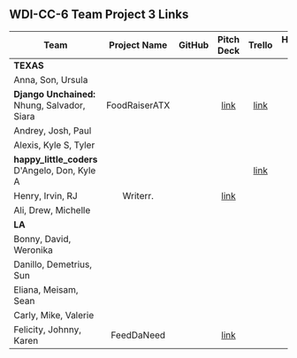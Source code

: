 ## WDI-CC-6 Team Project 3 Links

| Team | Project Name | GitHub | Pitch Deck | Trello | Hosted Site |
|---|:---:|:---:|:---:|:---:|:---:|
| **TEXAS** |  |  |  |  |  |
| Anna, Son, Ursula |  |  |  |  |  |
| **Django Unchained:**<br>Nhung, Salvador, Siara | FoodRaiserATX |  | [link](https://docs.google.com/presentation/d/1-6OqntLFfdrx6nVp4mRhuVxSXJuNfktb_uYloKOpJ44/edit#slide=id.g5224fbf7f3_0_77) | [link](https://trello.com/b/K6kJmv9J/foodraiseratx) |  |
| Andrey, Josh, Paul |  |  |  |  |  |
| Alexis, Kyle S, Tyler |  |  |  |  |  |
| **happy_little_coders**<br>D'Angelo, Don, Kyle A |  |  |  | [link](https://spark.adobe.com/page/BxR1rk3TJeIEz/) |  |
| Henry, Irvin, RJ | Writerr. |  | [link](https://spark.adobe.com/page/BxR1rk3TJeIEz/) |  |  |
| Ali, Drew, Michelle |  |  |  |  |  |
| **LA** |  |  |  |  |  |
| Bonny, David, Weronika |  |  |  |  |  |
| Danillo, Demetrius, Sun |  |  |  |  |  |
| Eliana, Meisam, Sean |  |  |  |  |  |
| Carly, Mike, Valerie |  |  |  |  |  |
| Felicity, Johnny, Karen | FeedDaNeed |  | [link](https://docs.google.com/presentation/d/1lBTUELaiT9r-4gFQ9Mqnej1AE_F94HXkXopeUB5sj2k/edit#slide=id.gd9c453428_0_16) |  |  |
